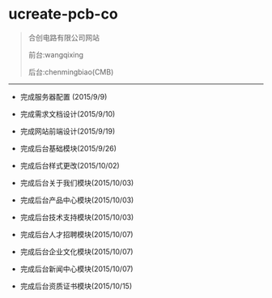 # ucreate-pcb-co
>合创电路有限公司网站
>
>前台:wangqixing
>
>后台:chenmingbiao(CMB)

---

 - 完成服务器配置  (2015/9/9)
 
 - 完成需求文档设计(2015/9/10)
 
 - 完成网站前端设计(2015/9/19)
 
 - 完成后台基础模块(2015/9/26)
 
 - 完成后台样式更改(2015/10/02)
 
 - 完成后台关于我们模块(2015/10/03)
 
 - 完成后台产品中心模块(2015/10/03)
 
 - 完成后台技术支持模块(2015/10/03)
 
 - 完成后台人才招聘模块(2015/10/07)

 - 完成后台企业文化模块(2015/10/07)
 
 - 完成后台新闻中心模块(2015/10/07)
 
 - 完成后台资质证书模块(2015/10/15)
